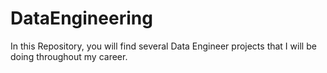 # DataEngineering
In this Repository, you will find several Data Engineer projects that I will be doing throughout my career.
